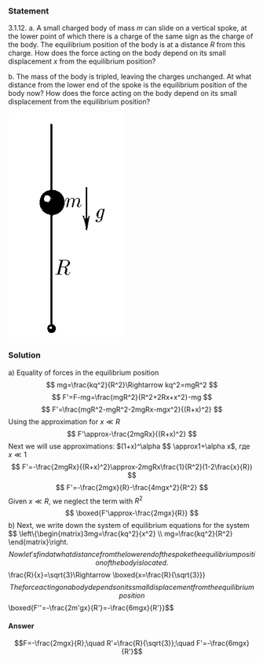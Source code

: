 ###  Statement 

$3.1.12.$ a. A small charged body of mass $m$ can slide on a vertical spoke, at the lower point of which there is a charge of the same sign as the charge of the body. The equilibrium position of the body is at a distance $R$ from this charge. How does the force acting on the body depend on its small displacement $x$ from the equilibrium position?

b. The mass of the body is tripled, leaving the charges unchanged. At what distance from the lower end of the spoke is the equilibrium position of the body now? How does the force acting on the body depend on its small displacement from the equilibrium position? 

![ For problem $3.1.12$ |238x458, 17%](../../img/3.1.12/3.1.12.png)

### Solution

a) Equality of forces in the equilibrium position $$ mg=\frac{kq^2}{R^2}\Rightarrow kq^2=mgR^2 $$ $$ F'=F-mg=\frac{mgR^2}{R^2+2Rx+x^2}-mg $$ $$ F'=\frac{mgR^2-mgR^2-2mgRx-mgx^2}{(R+x)^2} $$ Using the approximation for $x\ll R$ $$ F'\approx-\frac{2mgRx}{(R+x)^2} $$ Next we will use approximations: $(1+x)^\alpha $$ \approx1+\alpha x$, где $x\ll1$ $$ F'=-\frac{2mgRx}{(R+x)^2}\approx-2mgRx\frac{1}{R^2}(1-2\frac{x}{R}) $$ $$ F'=-\frac{2mgx}{R}-\frac{4mgx^2}{R^2} $$ Given $x \ll R$, we neglect the term with $R^2$ $$ \boxed{F'\approx-\frac{2mgx}{R}} $$ b) Next, we write down the system of equilibrium equations for the system $$ \left\\{\begin{matrix}3mg=\frac{kq^2}{x^2} \\\ mg=\frac{kq^2}{R^2} \end{matrix}\right. $$ Now let's find at what distance from the lower end of the spoke the equilibrium position of the body is located. $$ \frac{R}{x}=\sqrt{3}\Rightarrow \boxed{x=\frac{R}{\sqrt{3}}} $$ The force acting on a body depends on its small displacement from the equilibrium position $$ \boxed{F''=-\frac{2m'gx}{R'}=-\frac{6mgx}{R'}}$$ 

#### Answer

$$F=-\frac{2mgx}{R};\quad R'=\frac{R}{\sqrt{3}};\quad F'=-\frac{6mgx}{R'}$$ 

